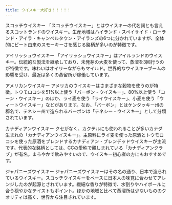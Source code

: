 ```yaml
---
title: ウイスキー大好き！！！！！
---
```


スコッチウイスキー
「スコッチウイスキー」とはウイスキーの代名詞とも言えるスコットランドのウイスキー。生産地域はハイランド・スペイサイド・ローランド・アイラ・キャンベルタウン・アイランズの6つに分かれていますが、全体的にピート由来のスモーキーさを感じる銘柄が多いのが特徴です。

アイリッシュウイスキー
「アイリッシュウイスキー」はアイルランドのウイスキー。伝統的な製法を継承しており、未発芽の大麦を使って、蒸溜を3回行うのが特徴です。味わいはオイリーながらもマイルド。世界的なウイスキーブームの影響を受け、最近は多くの蒸留所が稼働しています。

アメリカンウイスキー
アメリカのウイスキーはさまざまな穀物を使うのが特徴。トウモロコシを51%以上使う「バーボン・ウイスキー」、80%以上使う「コーン・ウイスキー」のほか、ライ麦を使う「ライウイスキー」、小麦を使う「ウィートウイスキー」などがあります。なお、「バーボン」とはケンタッキー州の郡名で、テネシー州で造られるバーボンは「テネシー・ウイスキー」として分類されています。

カナディアンウイスキー
クセがなく、カクテルにも使われることが多いカナダ生まれの「カナディアンウイスキー」。主原料にライ麦を使った原酒とトウモロコシを使った原酒をブレンドするカナディアン・ブレンデッドウイスキーが主流です。代表的な銘柄としては、CCの愛称で親しまれている「カナディアンクラブ」が有名。まろやかで飲みやすいので、ウイスキー初心者の方にもおすすめです。

ジャパニーズウイスキー
ジャパニーズウイスキーはその名の通り、日本で造られているウイスキー。スコッチウイスキーをベースに日本人の味覚に合わせてアレンジしたのが起源とされています。繊細な香りが特徴で、水割りやハイボールに合う穏やかなテイストもポイント。ほかの地域と比べて蒸溜所は少ないもののクオリティは高く、世界から注目されています。
